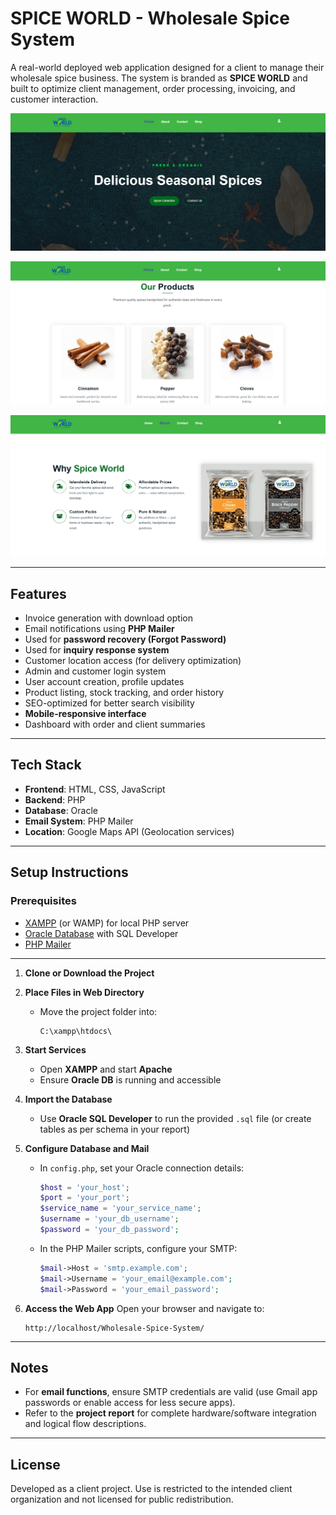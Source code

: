 
#  SPICE WORLD - Wholesale Spice System

A real-world deployed web application designed for a client to manage their wholesale spice business. The system is branded as **SPICE WORLD** and built to optimize client management, order processing, invoicing, and customer interaction.

![Screenshot](https://raw.githubusercontent.com/AmjadAzward/Spice-World/main/Images/Screenshot%202025-06-18%20161107.png)

![Screenshot](https://raw.githubusercontent.com/AmjadAzward/Spice-World/main/Images/Screenshot%202025-06-18%20161121.png)

![Screenshot](https://raw.githubusercontent.com/AmjadAzward/Spice-World/main/Images/Screenshot%202025-06-18%20161139.png)

---

##  Features

-  Invoice generation with download option
-  Email notifications using **PHP Mailer**  
  - Used for **password recovery (Forgot Password)**  
  - Used for **inquiry response system**
-  Customer location access (for delivery optimization)
-  Admin and customer login system
-  User account creation, profile updates
-  Product listing, stock tracking, and order history
-  SEO-optimized for better search visibility
-  **Mobile-responsive interface**
-  Dashboard with order and client summaries

---

##  Tech Stack

- **Frontend**: HTML, CSS, JavaScript  
- **Backend**: PHP  
- **Database**: Oracle  
- **Email System**: PHP Mailer  
- **Location**: Google Maps API (Geolocation services)

---

##  Setup Instructions

###  Prerequisites

- [XAMPP](https://www.apachefriends.org/index.html) (or WAMP) for local PHP server  
- [Oracle Database](https://www.oracle.com/database/technologies/) with SQL Developer  
- [PHP Mailer](https://github.com/PHPMailer/PHPMailer)

---

1. **Clone or Download the Project**
   

2. **Place Files in Web Directory**

   * Move the project folder into:

     ```
     C:\xampp\htdocs\
     ```

3. **Start Services**

   * Open **XAMPP** and start **Apache**
   * Ensure **Oracle DB** is running and accessible

4. **Import the Database**

   * Use **Oracle SQL Developer** to run the provided `.sql` file (or create tables as per schema in your report)

5. **Configure Database and Mail**

   * In `config.php`, set your Oracle connection details:

     ```php
     $host = 'your_host';
     $port = 'your_port';
     $service_name = 'your_service_name';
     $username = 'your_db_username';
     $password = 'your_db_password';
     ```

   * In the PHP Mailer scripts, configure your SMTP:

     ```php
     $mail->Host = 'smtp.example.com';
     $mail->Username = 'your_email@example.com';
     $mail->Password = 'your_email_password';
     ```

6. **Access the Web App**
   Open your browser and navigate to:

   ```
   http://localhost/Wholesale-Spice-System/
   ```

---

##  Notes

* For **email functions**, ensure SMTP credentials are valid (use Gmail app passwords or enable access for less secure apps).
* Refer to the **project report** for complete hardware/software integration and logical flow descriptions.

---

##  License

Developed as a client project. Use is restricted to the intended client organization and not licensed for public redistribution.
